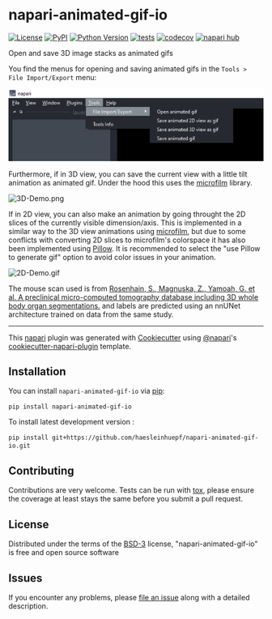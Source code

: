# napari-animated-gif-io

[![License](https://img.shields.io/pypi/l/napari-animated-gif-io.svg?color=green)](https://github.com/haesleinhuepf/napari-animated-gif-io/raw/main/LICENSE)
[![PyPI](https://img.shields.io/pypi/v/napari-animated-gif-io.svg?color=green)](https://pypi.org/project/napari-animated-gif-io)
[![Python Version](https://img.shields.io/pypi/pyversions/napari-animated-gif-io.svg?color=green)](https://python.org)
[![tests](https://github.com/haesleinhuepf/napari-animated-gif-io/workflows/tests/badge.svg)](https://github.com/haesleinhuepf/napari-animated-gif-io/actions)
[![codecov](https://codecov.io/gh/haesleinhuepf/napari-animated-gif-io/branch/main/graph/badge.svg)](https://codecov.io/gh/haesleinhuepf/napari-animated-gif-io)
[![napari hub](https://img.shields.io/endpoint?url=https://api.napari-hub.org/shields/napari-animated-gif-io)](https://napari-hub.org/plugins/napari-animated-gif-io)

Open and save 3D image stacks as animated gifs

You find the menus for opening and saving animated gifs in the `Tools > File Import/Export` menu:

![menu.png](https://github.com/haesleinhuepf/napari-animated-gif-io/raw/main/docs/new-screenshot.png)

Furthermore, if in 3D view, you can save the current view with a little tilt animation as animated gif.
Under the hood this uses the [microfilm](https://github.com/guiwitz/microfilm) library.

![3D-Demo.png](https://github.com/haesleinhuepf/napari-animated-gif-io/raw/main/docs/3D-Demo.gif)

If in 2D view, you can also make an animation by going throught the 2D slices of the currently visible dimension/axis. This is implemented in a similar way to the 3D view animations using [microfilm](https://github.com/guiwitz/microfilm), but due to some conflicts with converting 2D slices to microfilm's colorspace it has also been implemented using [Pillow](https://python-pillow.org/). It is recommended to select the "use Pillow to generate gif" option to avoid color issues in your animation.

![2D-Demo.gif](https://github.com/haesleinhuepf/napari-animated-gif-io/raw/main/docs/2D-Demo.gif)

The mouse scan used is from [Rosenhain, S., Magnuska, Z., Yamoah, G. et al. A preclinical micro-computed tomography database including 3D whole body organ segmentations.](https://doi.org/10.1038/sdata.2018.294) and labels are predicted using an nnUNet architecture trained on data from the same study.

----------------------------------

This [napari] plugin was generated with [Cookiecutter] using [@napari]'s [cookiecutter-napari-plugin] template.

## Installation

You can install `napari-animated-gif-io` via [pip]:

    pip install napari-animated-gif-io

To install latest development version :

    pip install git+https://github.com/haesleinhuepf/napari-animated-gif-io.git

## Contributing

Contributions are very welcome. Tests can be run with [tox], please ensure
the coverage at least stays the same before you submit a pull request.

## License

Distributed under the terms of the [BSD-3] license,
"napari-animated-gif-io" is free and open source software

## Issues

If you encounter any problems, please [file an issue] along with a detailed description.

[napari]: https://github.com/napari/napari
[Cookiecutter]: https://github.com/audreyr/cookiecutter
[@napari]: https://github.com/napari
[BSD-3]: http://opensource.org/licenses/BSD-3-Clause
[cookiecutter-napari-plugin]: https://github.com/napari/cookiecutter-napari-plugin

[file an issue]: https://github.com/haesleinhuepf/napari-animated-gif-io/issues

[tox]: https://tox.readthedocs.io/en/latest/
[pip]: https://pypi.org/project/pip/
